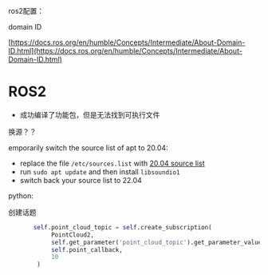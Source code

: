 ros2配置：

domain ID

[https://docs.ros.org/en/humble/Concepts/Intermediate/About-Domain-ID.html](https://docs.ros.org/en/humble/Concepts/Intermediate/About-Domain-ID.html)


# ROS2

- 成功编译了功能包，但是无法找到可执行文件

换源？？

emporarily switch the source list of apt to 20.04:

- replace the file `/etc/sources.list` with [20.04 source list](https://gist.github.com/ishad0w/788555191c7037e249a439542c53e170)
- run `sudo apt update` and then install `libsoundio1`
- switch back your source list to 22.04


python:

创建话题

```Python
       self.point_cloud_topic = self.create_subscription(
            PointCloud2,
            self.get_parameter('point_cloud_topic').get_parameter_value().string_value,
            self.point_callback,
            10
        )
```